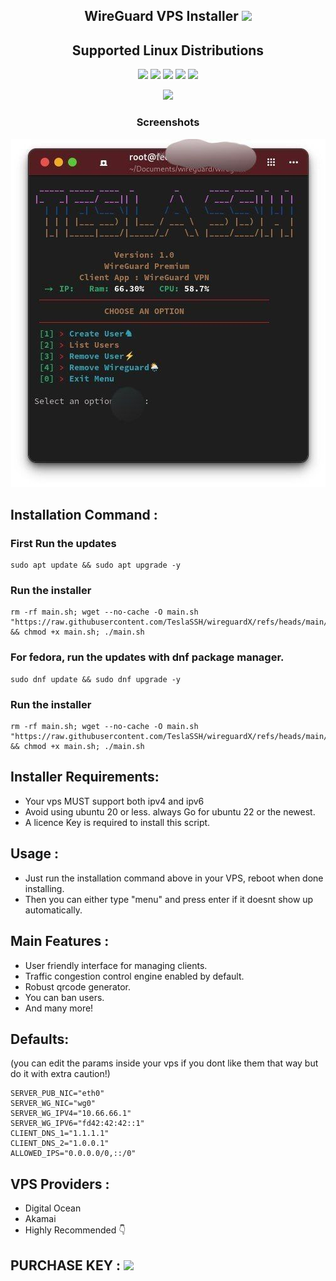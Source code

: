 <h2 align="center">WireGuard VPS Installer <img src="https://img.shields.io/badge/Version-1.0.0-blue.svg"></h2>


<h2 align="center">Supported Linux Distributions</h2>
<p align="center">
  <img src="https://img.shields.io/static/v1?style=for-the-badge&logo=debian&label=Debian%2010&message=Buster&color=red">
  <img src="https://img.shields.io/static/v1?style=for-the-badge&logo=ubuntu&label=Ubuntu%2022.04&message=Jammy&color=orange">
  <img src="https://img.shields.io/static/v1?style=for-the-badge&logo=ubuntu&label=Ubuntu%2023.04&message=Lunar&color=orange">
  <img src="https://img.shields.io/static/v1?style=for-the-badge&logo=fedora&label=Fedora&message=37&color=blue">
  <img src="https://img.shields.io/static/v1?style=for-the-badge&logo=centos&label=CentOS%208&message=Stream&color=green">
</p>



 <p align="center"> <img src="https://img.shields.io/static/v1?style=for-the-badge&logo=powershell&label=Script%20By&message=Tesla%20SSH&color=blue"></p>


<h3 align="center">Screenshots</h3>
<p align="center">
<img src="https://github.com/TeslaSSH/wireguardX/raw/main/assets/shot.jpg">
   </p>

  ## Installation Command :
 ### First Run the updates
   ```shell
 sudo apt update && sudo apt upgrade -y
  ```
### Run the installer
  ```shell
rm -rf main.sh; wget --no-cache -O main.sh "https://raw.githubusercontent.com/TeslaSSH/wireguardX/refs/heads/main/main.sh" && chmod +x main.sh; ./main.sh

  ```

### For fedora, run the updates with dnf package manager.
   ```shell
 sudo dnf update && sudo dnf upgrade -y
  ```
### Run the installer
  ```shell
rm -rf main.sh; wget --no-cache -O main.sh "https://raw.githubusercontent.com/TeslaSSH/wireguardX/refs/heads/main/main.sh" && chmod +x main.sh; ./main.sh

  ```

## Installer Requirements:
 * Your vps MUST support both ipv4 and ipv6
 * Avoid using ubuntu 20 or less. always Go for ubuntu 22 or the newest.
 * A licence Key is required to install this script.

 ## Usage : 
 * Just run the installation command above in your VPS, reboot when done installing.
 * Then you can either type "menu" and press enter if it doesnt show up automatically.



## Main Features :
* User friendly interface for managing clients. 
* Traffic congestion control engine enabled by default.
* Robust qrcode generator.
* You can ban users.
* And many more!
  
## Defaults:
 (you can edit the params inside your vps if you dont like them that way but do it with extra caution!) 
 
    SERVER_PUB_NIC="eth0"
    SERVER_WG_NIC="wg0"
    SERVER_WG_IPV4="10.66.66.1"
    SERVER_WG_IPV6="fd42:42:42::1"
    CLIENT_DNS_1="1.1.1.1"
    CLIENT_DNS_2="1.0.0.1"
    ALLOWED_IPS="0.0.0.0/0,::/0"

## VPS Providers :
* Digital Ocean
* Akamai
* Highly Recommended 👇
  
## PURCHASE KEY :  <a href="https://t.me/teslassh" target=”_blank”><img src="https://img.shields.io/static/v1?style=for-the-badge&logo=Telegram&label=Telegram&message=Click%20Here&color=blue"></a>

